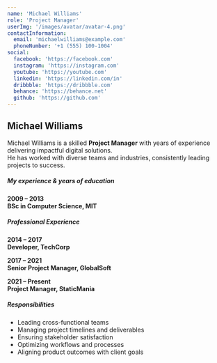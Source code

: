 ```yaml
---
name: 'Michael Williams'
role: 'Project Manager'
userImg: '/images/avatar/avatar-4.png'
contactInformation:
  email: 'michaelwilliams@example.com'
  phoneNumber: '+1 (555) 100-1004'
social:
  facebook: 'https://facebook.com'
  instagram: 'https://instagram.com'
  youtube: 'https://youtube.com'
  linkedin: 'https://linkedin.com/in'
  dribbble: 'https://dribbble.com'
  behance: 'https://behance.net'
  github: 'https://github.com'
---
```


## Michael Williams

Michael Williams is a skilled **Project Manager** with years of experience delivering impactful digital solutions.  
He has worked with diverse teams and industries, consistently leading projects to success.

##### My experience & years of education

**2009 – 2013**  
**BSc in Computer Science, MIT**

##### Professional Experience

**2014 – 2017**  
**Developer, TechCorp**

**2017 – 2021**  
**Senior Project Manager, GlobalSoft**

**2021 – Present**  
**Project Manager, StaticMania**

##### Responsibilities

- Leading cross-functional teams
- Managing project timelines and deliverables
- Ensuring stakeholder satisfaction
- Optimizing workflows and processes
- Aligning product outcomes with client goals
